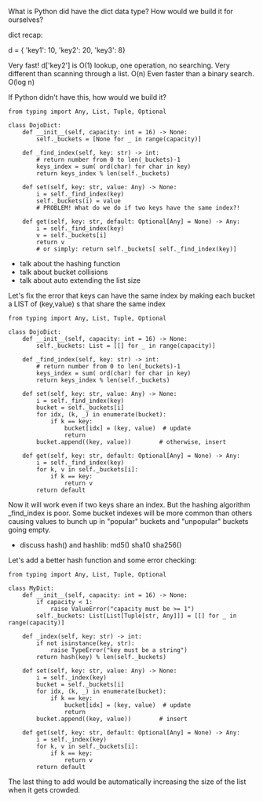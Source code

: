 What is Python did have the dict data type? How would we build it for ourselves?

dict recap:

d = { 'key1': 10, 'key2': 20, 'key3': 8}

Very fast! d['key2'] is O(1) lookup, one operation, no searching.
Very different than scanning through a list. O(n)
Even faster than a binary search. O(log n)

If Python didn't have this, how would we build it?

```
from typing import Any, List, Tuple, Optional

class DojoDict:
    def __init__(self, capacity: int = 16) -> None:
        self._buckets = [None for _ in range(capacity)]

    def _find_index(self, key: str) -> int:
        # return number from 0 to len(_buckets)-1
        keys_index = sum( ord(char) for char in key)
        return keys_index % len(self._buckets)

    def set(self, key: str, value: Any) -> None:
        i = self._find_index(key)
        self._buckets(i) = value
        # PROBLEM! What do we do if two keys have the same index?!
 
    def get(self, key: str, default: Optional[Any] = None) -> Any:
        i = self._find_index(key)
        v = self._buckets[i]
        return v
        # or simply: return self._buckets[ self._find_index(key)]

```
- talk about the hashing function
- talk about bucket collisions
- talk about auto extending the list size


Let's fix the error that keys can have the same index
by making each bucket a LIST of (key,value) s
that share the same index

```
from typing import Any, List, Tuple, Optional

class DojoDict:
    def __init__(self, capacity: int = 16) -> None:
        self._buckets: List = [[] for _ in range(capacity)]

    def _find_index(self, key: str) -> int:
        # return number from 0 to len(_buckets)-1
        keys_index = sum( ord(char) for char in key)
        return keys_index % len(self._buckets)

    def set(self, key: str, value: Any) -> None:
        i = self._find_index(key)
        bucket = self._buckets[i]
        for idx, (k, _) in enumerate(bucket):
            if k == key:
                bucket[idx] = (key, value)  # update
                return
        bucket.append((key, value))        # otherwise, insert

    def get(self, key: str, default: Optional[Any] = None) -> Any:
        i = self._find_index(key)
        for k, v in self._buckets[i]:
            if k == key:
                return v
        return default
```

Now it will work even if two keys share an index. But the hashing algorithm _find_index
is poor. Some bucket indexes will be more common than others causing values to bunch up
in "popular" buckets and "unpopular" buckets going empty.

- discuss hash() and hashlib: md5() sha1() sha256()

Let's add a better hash function and some error checking:

```
from typing import Any, List, Tuple, Optional

class MyDict:
    def __init__(self, capacity: int = 16) -> None:
        if capacity < 1:
            raise ValueError("capacity must be >= 1")
        self._buckets: List[List[Tuple[str, Any]]] = [[] for _ in range(capacity)]

    def _index(self, key: str) -> int:
        if not isinstance(key, str):
            raise TypeError("key must be a string")
        return hash(key) % len(self._buckets)

    def set(self, key: str, value: Any) -> None:
        i = self._index(key)
        bucket = self._buckets[i]
        for idx, (k, _) in enumerate(bucket):
            if k == key:
                bucket[idx] = (key, value)  # update
                return
        bucket.append((key, value))        # insert

    def get(self, key: str, default: Optional[Any] = None) -> Any:
        i = self._index(key)
        for k, v in self._buckets[i]:
            if k == key:
                return v
        return default
```

The last thing to add would be automatically increasing the size of the list
when it gets crowded.

